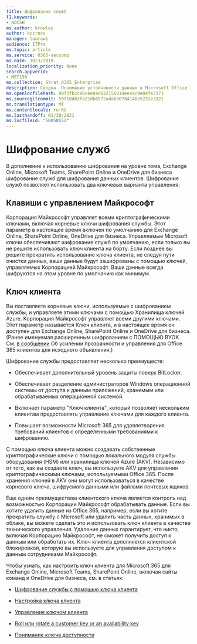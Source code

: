 ```yaml
---
title: Шифрование служб
f1.keywords:
- NOCSH
ms.author: krowley
author: kccross
manager: laurawi
audience: ITPro
ms.topic: article
ms.service: O365-seccomp
ms.date: 10/3/2019
localization_priority: None
search.appverid:
- MET150
ms.collection: Strat_O365_Enterprise
description: Сводка. Понимание устойчивости данных в Microsoft Office 365.
ms.openlocfilehash: 89f3fbcc90cee0ad822156014ee4ac9e04fe3371
ms.sourcegitcommit: 50f10d83fa21db8572adab90784146e5231e3321
ms.translationtype: MT
ms.contentlocale: ru-RU
ms.lasthandoff: 01/30/2021
ms.locfileid: "50058552"
---
```

# <a name="service-encryption"></a>Шифрование служб

В дополнение к использованию шифрования на уровне тома, Exchange Online, Microsoft Teams, SharePoint Online и OneDrive для бизнеса шифрование служб для шифрования данных клиентов. Шифрование служб позволяет использовать два ключевых варианта управления:

## <a name="microsoft-managed-keys"></a>Клавиши с управлением Майкрософт
Корпорация Майкрософт управляет всеми криптографическими ключами, включая корневые ключи шифрования службы. Этот параметр в настоящее время включен по умолчанию для Exchange Online, SharePoint Online, OneDrive для бизнеса. Управляемые Microsoft ключи обеспечивают шифрование служб по умолчанию, если только вы не решите использовать ключ клиента на борту. Если позднее вы решите прекратить использование ключа клиента, не следуя пути очистки данных, ваши данные будут зашифрованы с помощью ключей, управляемых Корпорацией Майкрософт. Ваши данные всегда шифруются на этом уровне по умолчанию как минимум. 

## <a name="customer-key"></a>Ключ клиента
Вы поставляете корневые ключи, используемые с шифрованием службы, и управляете этими ключами с помощью Хранилища ключей Azure. Корпорация Майкрософт управляет всеми другими ключами. Этот параметр называется Ключ клиента, и в настоящее время он доступен для Exchange Online, SharePoint Online и OneDrive для бизнеса. (Ранее именуемая расширенным шифрованием с ПОМОЩЬЮ BYOK. См. [в сообщении](https://blogs.office.com/2015/04/21/enhancing-transparency-and-control-for-office-365-customers/) Об усилении прозрачности и управления для Office 365 клиентов для исходного объявления.)

Шифрование службы предоставляет несколько преимуществ:

- Обеспечивает дополнительный уровень защиты поверх BitLocker.

- Обеспечивает разделение администраторов Windows операционной системы от доступа к данным приложений, хранимым или обрабатываемых операционной системой.

- Включает параметр "Ключ клиента", который позволяет нескольким клиентам предоставлять управление ключами для каждого клиента.

- Повышает возможности Microsoft 365 для удовлетворения требований клиентов с определенными требованиями к шифрованию.

С помощью ключа клиента можно создавать собственные криптографические ключи с помощью локального модуля службы оборудования (HSM) или хранилища ключей Azure (AKV). Независимо от того, как вы создаете ключ, вы используете AKV для управления криптографическими ключами, используемыми Office 365. После хранения ключей в AKV они могут использоваться в качестве корневого ключа, шифруемого данными или файлами почтовых ящиков.

Еще одним преимуществом клиентского ключа является контроль над возможностью Корпорации Майкрософт обрабатывать данные. Если вы хотите удалить данные из Office 365, например, если вы хотите прекратить службу с Microsoft или удалить часть данных, хранимых в облаке, вы можете сделать это и использовать ключ клиента в качестве технического управления. Удаление данных гарантирует, что никто, включая Корпорацию Майкрософт, не сможет получить доступ к данным или обработать их. Ключ клиента дополняется клиентской блокировкой, которую вы используете для управления доступом к данным сотрудниками Майкрософт.

Чтобы узнать, как настроить ключ клиента для Microsoft 365 для Exchange Online, Microsoft Teams, SharePoint Online, включая сайты команд и OneDrive для бизнеса, см. в статьях:

- [Шифрование службы с помощью ключа клиента](customer-key-overview.md)

- [Настройка ключа клиента](customer-key-set-up.md)

- [Управление ключом клиента](customer-key-manage.md)

- [Roll или rotate a customer key or an availability key](customer-key-availability-key-roll.md)

- [Понимание ключа доступности](customer-key-availability-key-understand.md)
